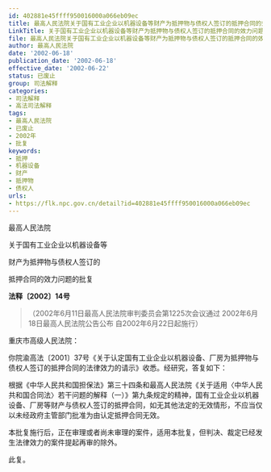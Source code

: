 ```yaml
---
id: 402881e45ffff950016000a066eb09ec
title: 最高人民法院关于国有工业企业以机器设备等财产为抵押物与债权人签订的抵押合同的效力问题的批复
LinkTitle: 关于国有工业企业以机器设备等财产为抵押物与债权人签订的抵押合同的效力问题的批复（2002）
file: 最高人民法院关于国有工业企业以机器设备等财产为抵押物与债权人签订的抵押合同的效力问题的批复_20020618_402881e45ffff950016000a066eb09ec.docx
author: 最高人民法院
date: '2002-06-18'
publication_date: '2002-06-18'
effective_date: '2002-06-22'
status: 已废止
group: 司法解释
categories:
- 司法解释
- 高法司法解释
tags:
- 最高人民法院
- 已废止
- 2002年
- 批复
keywords:
- 抵押
- 机器设备
- 财产
- 抵押物
- 债权人
urls:
- https://flk.npc.gov.cn/detail?id=402881e45ffff950016000a066eb09ec
---
```


最高人民法院

关于国有工业企业以机器设备等

财产为抵押物与债权人签订的

抵押合同的效力问题的批复

**法释〔2002〕14号**

> （2002年6月11日最高人民法院审判委员会第1225次会议通过 2002年6月18日最高人民法院公告公布 自2002年6月22日起施行）

重庆市高级人民法院：

你院渝高法〔2001〕37号《关于认定国有工业企业以机器设备、厂房为抵押物与债权人签订的抵押合同的法律效力的请示》收悉。经研究，答复如下：

根据《中华人民共和国担保法》第三十四条和最高人民法院《关于适用〈中华人民共和国合同法〉若干问题的解释（一）》第九条规定的精神，国有工业企业以机器设备、厂房等财产与债权人签订的抵押合同，如无其他法定的无效情形，不应当仅以未经政府主管部门批准为由认定抵押合同无效。

本批复施行后，正在审理或者尚未审理的案件，适用本批复，但判决、裁定已经发生法律效力的案件提起再审的除外。

此复。
